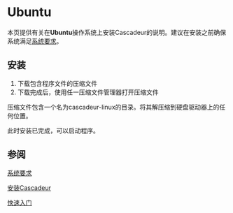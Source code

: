 # Ubuntu

本页提供有关在**Ubuntu**操作系统上安装Cascadeur的说明。建议在安装之前确保系统满足[系统要求](SystemRequirements.md)。

## 安装
1. 下载包含程序文件的压缩文件
2. 下载完成后，使用任一压缩文件管理器打开压缩文件

压缩文件包含一个名为cascadeur-linux的目录。将其解压缩到硬盘驱动器上的任何位置。

此时安装已完成，可以启动程序。

## 参阅

[系统要求](SystemRequirements.md)

[安装Cascadeur](Installation.md)

[快速入门](../GettingStarted/GettingStarted.md)